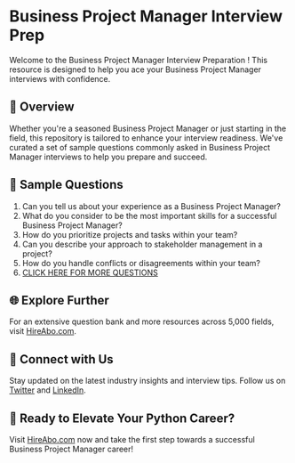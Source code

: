 # Business Project Manager Interview Prep

Welcome to the Business Project Manager Interview Preparation ! This resource is designed to help you ace your Business Project Manager interviews with confidence.

## 🚀 Overview

Whether you're a seasoned Business Project Manager or just starting in the field, this repository is tailored to enhance your interview readiness. We've curated a set of sample questions commonly asked in Business Project Manager interviews to help you prepare and succeed.

## 📝 Sample Questions

1. Can you tell us about your experience as a Business Project Manager?
2. What do you consider to be the most important skills for a successful Business Project Manager?
3. How do you prioritize projects and tasks within your team?
4. Can you describe your approach to stakeholder management in a project?
5. How do you handle conflicts or disagreements within your team?
6. [CLICK HERE FOR MORE QUESTIONS](https://hireabo.com/job/1_3_12/Business%20Project%20Manager)

## 🌐 Explore Further

For an extensive question bank and more resources across 5,000 fields, visit [HireAbo.com](https://www.hireabo.com).

## 📱 Connect with Us

Stay updated on the latest industry insights and interview tips. Follow us on [Twitter](https://twitter.com/hireabo) and [LinkedIn](https://www.linkedin.com/in/hire-abo-3609972a8/).

## 🚀 Ready to Elevate Your Python Career?

Visit [HireAbo.com](https://www.hireabo.com) now and take the first step towards a successful Business Project Manager career!